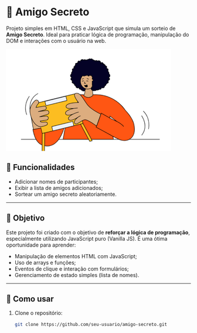 # 🎁 Amigo Secreto

Projeto simples em HTML, CSS e JavaScript que simula um sorteio de **Amigo Secreto**. Ideal para praticar lógica de programação, manipulação do DOM e interações com o usuário na web.

![Amigo Secreto Banner](./challenge-amigo-secreto_pt-main/assets/amigo-secreto.png)

## 📌 Funcionalidades

- Adicionar nomes de participantes;
- Exibir a lista de amigos adicionados;
- Sortear um amigo secreto aleatoriamente.

---

## 🧠 Objetivo

Este projeto foi criado com o objetivo de **reforçar a lógica de programação**, especialmente utilizando JavaScript puro (Vanilla JS). É uma ótima oportunidade para aprender:

- Manipulação de elementos HTML com JavaScript;
- Uso de arrays e funções;
- Eventos de clique e interação com formulários;
- Gerenciamento de estado simples (lista de nomes).

---

## 🚀 Como usar

1. Clone o repositório:
   ```bash
   git clone https://github.com/seu-usuario/amigo-secreto.git
